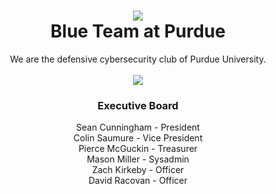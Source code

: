 <div align=center>

# <img src="https://avatars.githubusercontent.com/u/126585454?s=64" /><br />Blue Team at Purdue
We are the defensive cybersecurity club of Purdue University.
<br>
<br>
<a href="https://discord.com/nnf8ypZhE3"><img src="https://dcbadge.limes.pink/api/server/nnf8ypZhE3" /></a>

### Executive Board

Sean Cunningham - President<br />
Colin Saumure - Vice President<br />
Pierce McGuckin - Treasurer<br />
Mason Miller - Sysadmin<br />
Zach Kirkeby - Officer<br />
David Racovan - Officer<br />

</div>
